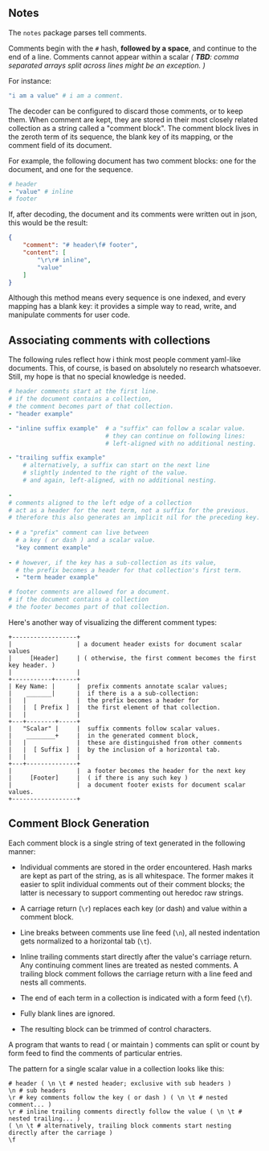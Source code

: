 Notes 
-----
The `notes` package parses tell comments.

Comments begin with the `#` hash, **followed by a space**, and continue to the end of a line. Comments cannot appear within a scalar _( **TBD**: comma separated arrays split across lines might be an exception. )_

For instance:

```yaml
"i am a value" # i am a comment.
```

The decoder can be configured to discard those comments, or to keep them. 
When comment are kept, they are stored in their most closely related collection as a string called a "comment block".
The comment block lives in the zeroth term of its sequence, the blank key of its mapping, or the comment field of its document.

For example, the following document has two comment blocks: one for the document, and one for the sequence.

```yaml
# header
- "value" # inline
# footer
```

If, after decoding, the document and its comments were written out in json, this would be the result:


```json
{
    "comment": "# header\f# footer",
    "content": [
        "\r\r# inline",
        "value"
    ]
}
```

Although this method means every sequence is one indexed, and every mapping has a blank key: it provides a simple way to read, write, and manipulate comments for user code.

Associating comments with collections
------------------

The following rules reflect how i think most people comment yaml-like documents.
This, of course, is based on absolutely no research whatsoever. Still, my hope is that no special knowledge is needed. 

```yaml
# header comments start at the first line.
# if the document contains a collection,
# the comment becomes part of that collection.
- "header example"

- "inline suffix example"  # a "suffix" can follow a scalar value.
                           # they can continue on following lines:
                           # left-aligned with no additional nesting.

- "trailing suffix example"
    # alternatively, a suffix can start on the next line 
    # slightly indented to the right of the value.
    # and again, left-aligned, with no additional nesting.
 
-
# comments aligned to the left edge of a collection
# act as a header for the next term, not a suffix for the previous.
# therefore this also generates an implicit nil for the preceding key.
 
- # a "prefix" comment can live between 
  # a key ( or dash ) and a scalar value.
  "key comment example"
  
- # however, if the key has a sub-collection as its value,
  # the prefix becomes a header for that collection's first term.
  - "term header example"

# footer comments are allowed for a document.
# if the document contains a collection
# the footer becomes part of that collection.
```

Here's another way of visualizing the different comment types:

```
+------------------+
|                  | a document header exists for document scalar values
|     [Header]     | ( otherwise, the first comment becomes the first key header. )
|                  |
+-----------+------+
| Key Name: |      |  prefix comments annotate scalar values;
|    _______|      |  if there is a a sub-collection:
|   |              |  the prefix becomes a header for 
|   |  [ Prefix ]  |  the first element of that collection.
|   |              |  
+---+--------+-----+
|   "Scalar" |     |  suffix comments follow scalar values.
|    ________+     |  in the generated comment block,
|   |              |  these are distinguished from other comments
|   |  [ Suffix ]  |  by the inclusion of a horizontal tab.
|   |              |
+---+--------------+
|                  |  a footer becomes the header for the next key
|     [Footer]     |  ( if there is any such key )
|                  |  a document footer exists for document scalar values.
+------------------+
```


Comment Block Generation
------------------------

Each comment block is a single string of text generated in the following manner:

* Individual comments are stored in the order encountered. Hash marks are kept as part of the string, as is all whitespace. The former makes it easier to split individual comments out of their comment blocks; the latter is necessary to support commenting out heredoc raw strings. 

* A carriage return (`\r`) replaces each key (or dash) and value within a comment block.

* Line breaks between comments use line feed (`\n`), all nested indentation gets normalized to a horizontal tab (`\t`).

* Inline trailing comments start directly after the value's carriage return. Any continuing comment lines are treated as nested comments. A trailing block comment follows the carriage return with a line feed and nests all comments.

* The end of each term in a collection is indicated with a form feed (`\f`).

* Fully blank lines are ignored.
  
* The resulting block can be trimmed of control characters. 

A program that wants to read ( or maintain ) comments can split or count by form feed to find the comments of particular entries. 

The pattern for a single scalar value in a collection looks like this:

```
# header ( \n \t # nested header; exclusive with sub headers )
\n # sub headers
\r # key comments follow the key ( or dash ) ( \n \t # nested comment... )
\r # inline trailing comments directly follow the value ( \n \t # nested trailing... )
( \n \t # alternatively, trailing block comments start nesting directly after the carriage )
\f 
```

